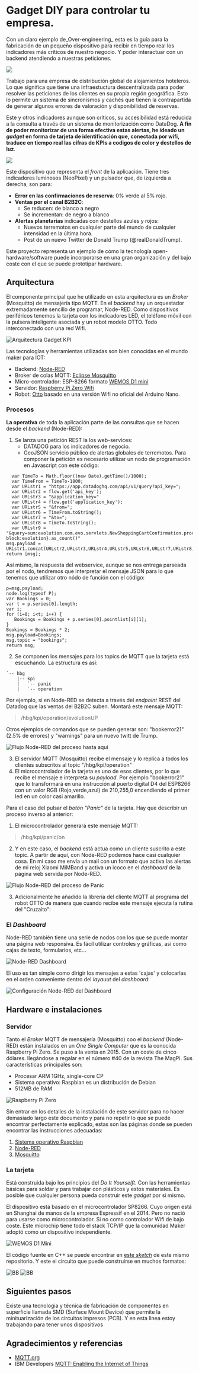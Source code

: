 # Gadget DIY para controlar tu empresa.
Con un claro ejemplo de_Over-engineering_ esta es la guía para la fabricación de un pequeño dispositivo para recibir en tiempo real los indicadores más críticos de nuestro negocio. Y poder interactuar con un backend atendiendo a nuestras peticiones.

![](https://github.com/McOrts/kpi-booking-gadget/blob/master/images/Gadget_KPI_portada.PNG?raw=true)

Trabajo para una empresa de distribución global de alojamientos hoteleros. Lo que significa que tiene una infraestuctura descentralizada para poder resolver las peticiones de los clientes en su propia región geográfica. Esto lo permite un sistema de sincronismos y cachés que tienen la contrapartida de generar algunos errores de valoración y disponibilidad de reservas.

Este y otros indicadores aunque son críticos, su accesibilidad está reducida a la consulta a través de un sistema de monitorización como DataDog. __A fin de poder monitorizar de una forma efectiva estas alertas, he ideado un _gadget_ en forma de tarjeta de identificación que, conectada por wifi, traduce en tiempo real las cifras de KPIs a codigos de color y destellos de luz__.

![](https://github.com/McOrts/kpi-booking-gadget/blob/master/images/Gadget_KPI.gif?raw=true)

Este dispositivo que representa el _front_ de la aplicación. Tiene tres indicadores luminosos (NeoPixel) y un pulsador que, de izquierda a derecha, son para:
- __Error en las confirmaciones de reserva__: 0% verde al 5% rojo.
- __Ventas por el canal B2B2C__: 
    - Se reducen: de blanco a negro
    - Se incrementan: de negro a blanco
- __Alertas planetarias__ indicadas con destellos azules y rojos:
    - Nuevos terremotos en cualquier parte del mundo de cualquier intensidad en la última hora.
    - Post de un nuevo Twitter de Donald Trump (@realDonaldTrump).

Este proyecto representa un ejemplo de cómo la tecnología open-hardware/software puede incorporarse en una gran organización y del bajo coste con el que se puede prototipar hardware.

## Arquitectura
El componente principal que he utilizado en esta arquitectura es un _Broker_ (Mosquitto) de mensajería tipo MQTT. En el _backend_ hay  un orquestador extremadamente sencillo de programar, Node-RED. Como dispositivos periféricos tenemos la tarjeta con los indicadores LED, el teléfono móvil con la pulsera inteligente asociada y un robot modelo OTTO. Todo interconectado con una red Wifi. 

![Arquitectura Gadget KPI](https://github.com/McOrts/kpi-booking-gadget/blob/master/images/Gadget_KPI_arquitectura.png?raw=true)

Las tecnologías y herramientas utilizadas son bien conocidas en el mundo maker para IOT:
* Backend: [Node-RED](https://nodered.org/)
* Broker de colas MQTT: [Eclipse Mosquitto](https://mosquitto.org/)
* Micro-controlador: ESP-8266 formato [WEMOS D1 mini](https://wiki.wemos.cc/products:d1:d1_mini)
* Servidor: [Raspberry Pi Zero Wifi](https://www.raspberrypi.org/products/raspberry-pi-zero/)
* Robot: [Otto](https://www.ottodiy.com/) basado en una versión Wifi no oficial del Arduino Nano.

### Procesos
__La operativa__ de toda la aplicación parte de las consultas que se hacen desde el _backend_ (Node-RED):
1. Se lanza una petición REST la los web-services:
    - DATADOG para los indicadores de negocio. [](https://app.datadoghq.com/api/v1/query?api_key=...)
    - GeoJSON servicio público de alertas globales de terremotos. [](https://earthquake.usgs.gov/earthquakes/feed/v1.0/summary/all_hour.geojson)
    Para componer la petición es necesario utilizar un nodo de programación en Javascript con este código:
```
  var TimeTo = Math.floor((new Date).getTime()/1000);
  var TimeFrom = TimeTo-1800;
  var URLstr1 = "https://app.datadoghq.com/api/v1/query?api_key=";
  var URLstr2 = flow.get('api_key');
  var URLstr3 = "&application_key="
  var URLstr4 = flow.get('application_key');
  var URLstr5 = "&from=";
  var URLstr6 = TimeFrom.toString();
  var URLstr7 = "&to=";
  var URLstr8 = TimeTo.toString();
  var URLstr9 = "&query=sum:evolution.com.evo.servlets.NewShoppingCartConfirmation.processRequest.count{*,env:live,building-block:evolution}.as_count()"
msg.payload = URLstr1.concat(URLstr2,URLstr3,URLstr4,URLstr5,URLstr6,URLstr7,URLstr8,URLstr9);
return [msg];
```
   Así mismo, la respuesta del webservice, aunque se nos entrega parseada por el nodo, tendremos que interpretar el mensaje JSON para lo que tenemos que utilizar otro nódo de función con el código:
```
p=msg.payload;
node.log(typeof P);
var Bookings = 0;
var t = p.series[0].length;
var i;
for (i=0; i<t; i++) {
   Bookings = Bookings + p.series[0].pointlist[i][1];
}
Bookings = Bookings * 2;
msg.payload=Bookings;
msg.topic = "bookings";
return msg;
```
2. Se componen los mensajes para los topics de MQTT que la tarjeta está escuchando. La estructura es así:
```
`-- hbg
    |-- kpi
    |   `-- panic
    |   `-- operation
```
   Por ejemplo, si en Node-RED se detecta a través del _endpoint_ REST del Datadog que las ventas del B2B2C suben. Montará este mensaje MQTT: 
> /hbg/kpi/operation/evolutionUP

   Otros ejemplos de comandos que se pueden generar son: "bookerror21" (2.5% de errores) y "warnings" para un nuevo twitt de Trump.

![Flujo Node-RED del proceso hasta aquí](https://github.com/McOrts/kpi-booking-gadget/blob/master/images/Node-RED_Flow_EVO.PNG?raw=true) 

3. El servidor MQTT (Mosquitto) recibe el mensaje y lo replica a todos los clientes subscritos al topic "/hbg/kpi/operation"
4. El microcontrolador de la tarjeta es uno de esos clientes, por lo que recibe el mensaje e interpreta su _payload_. Por ejemplo "bookerror21" que lo transformará en una instrucción al puerto digital D4 del ESP8266 con un valor RGB (Rojo,verde,azul) de 210,255,0 encendiendo el primer led en un color casi amarillo.

Para el caso del pulsar el _botón "Panic"_ de la tarjeta. Hay que describir un proceso inverso al anterior:
1. El microcontrolador generará este mensaje MQTT:
> /hbg/kpi/panic/on
2. Y en este caso, el _backend_ está actua como un cliente suscrito a este topic. A partir de aquí, con Node-RED podemos hace casi cualquier cosa. En mi caso me envía un mail con un formato que activa las alertas de mi reloj Xiaomi MiMBand y activa un icoco en el _dashboard_ de la página web servida por Node-RED.

![Flujo Node-RED del proceso de Panic](https://github.com/McOrts/kpi-booking-gadget/blob/master/images/Node-RED_Flow_Panic.PNG?raw=true) 

3. Adicionalmente he añadido la librería del cliente MQTT al programa del robot OTTO de manera que cuando recibe este mensaje ejecuta la rutina del "Cruzaito":

### El _Dashboard_
Node-RED también tiene una serie de nodos con los que se puede montar una página web responsiva. Es fácil utilizar controles y gráficas, así como cajas de texto, formularios, etc...

![Node-RED Dashboard](https://github.com/McOrts/kpi-booking-gadget/blob/master/images/Gadget_KPI_dashboard.png?raw=true)

El uso es tan simple como dirigir los mensajes a estas 'cajas' y colocarlas en el orden conveniente dentro del _layauut_ del _dashboard_:

![Configuración Node-RED del Dashboard](https://github.com/McOrts/kpi-booking-gadget/blob/master/images/Node-RED_Flow_Dashboard.PNG?raw=true)

## Hardware e instalaciones
### Servidor 
Tanto el _Broker_ MQTT de mensajería (Mosquitto) coo el _backend_ (Node-RED) están instalados en un _One Single Computer_ que es la conocida Raspberry Pi Zero. Se puso a la venta en 2015. Con un coste de cinco dólares. llegándose a regalar en el número #40 de la revista The MagPi. Sus características principales son:
- Procesar ARM 1GHz, single-core CP 
- Sistema operativo: Raspbian es un distribución de Debian
- 512MB de RAM

![Raspberry Pi Zero](https://github.com/McOrts/kpi-booking-gadget/blob/master/images/FreeRPIZero.PNG?raw=true) 

Sin entrar en los detalles de la instalación de este servidor para no hacer demasiado largo este documento y para no repetir lo que se puede encontrar perfectamente explicado, estas son las páginas donde se pueden encontrar las instrucciones adecuadas:
1. [Sistema operativo Raspbian](https://www.raspberrypi.org/documentation/installation/installing-images/README.md)
2. [Node-RED](https://nodered.org/docs/hardware/raspberrypi)
3. [Mosquitto](https://www.instructables.com/id/Installing-MQTT-BrokerMosquitto-on-Raspberry-Pi/)

### La tarjeta
Está construida bajo los principios del _Do It Yourselft_. Con las herramientas básicas para soldar y para trabajar con plásticos y estos materiales. Es posible que cualquier persona pueda construir este _gadget_ por si mismo.

El dispositivo está basado en el microcontrolador SP8266. Cuyo origen está en Shanghai de manos de la empresa Espressif en el 2014.	Pero no nació para usarse como microcontrolador. Si no como controlador Wifi de bajo coste. Este microchip tiene todo el stack TCP/IP que la comunidad Maker adoptó como un dispositivo independiente.

![WEMOS D1 Mini](https://github.com/McOrts/kpi-booking-gadget/blob/master/images/WEMOS-d1-mini-esp8266-board-PINOUT.jpg?raw=true) 

El código fuente en C++ se puede encontrar en [este _sketch_](https://github.com/McOrts/kpi-booking-gadget/tree/master/kpi-booking-gadget-device) de este mismo repositorio. Y este el circuito que puede construirse en muchos formatos:

![BB](https://github.com/McOrts/kpi-booking-gadget/blob/master/images/kpi-booking-gadget-device_bb.png?raw=true) 
![BB](https://github.com/McOrts/kpi-booking-gadget/blob/master/images/Gadget_KPI_rear.png?raw=true) 

## Siguientes pasos
Existe una tecnologia y técnica de fabricación de componentes en superficie llamada SMD (Surface Mount Device) que permite la minituarización de los circuitos impresos (PCB). Y en esta linea estoy trabajando para tener unos dispositivos 

## Agradecimientos y referencias
- [MQTT.org](http://mqtt.org)
- IBM Developers [MQTT: Enabling the Internet of Things](https://developer.ibm.com/messaging/2013/04/26/mqtt-enabling-internet-things/)
